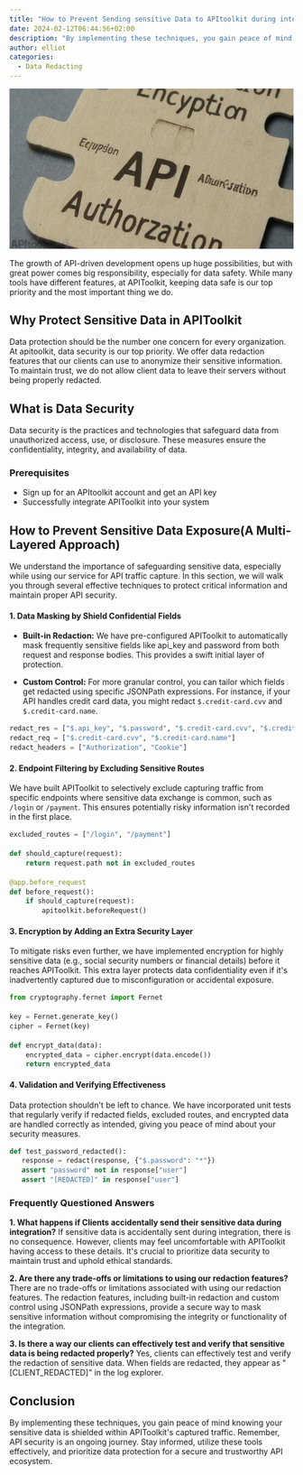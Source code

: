 ```yaml
---
title: "How to Prevent Sending sensitive Data to APItoolkit during integration"
date: 2024-02-12T06:44:56+02:00
description: "By implementing these techniques, you gain peace of mind knowing your sensitive data is shielded within APIToolkit's captured traffic."
author: elliot
categories:
  - Data Redacting
---
```

![How to Prevent Sending sensitive Data to APItoolkit during integration](./How%20to%20Prevent%20Sending%20sensitive%20Data%20to%20APItoolkit%20during%20integration.png)

The growth of API-driven development opens up huge possibilities, but with great power comes big responsibility, especially for data safety. While many tools have different features, at APIToolkit, keeping data safe is our top priority and the most important thing we do.

## Why Protect Sensitive Data in APIToolkit
Data protection should be the number one concern for every organization. At apitoolkit, data security is our top priority. We offer data redaction features that our clients can use to anonymize their sensitive information. To maintain trust, we do not allow client data to leave their servers without being properly redacted.

## What is Data Security
Data security is the practices and technologies that safeguard data from unauthorized access, use, or disclosure. These measures ensure the confidentiality, integrity, and availability of data. 
### Prerequisites

* Sign up for an APItoolkit account and get an API key
* Successfully integrate APIToolkit into your system

## How to Prevent Sensitive Data Exposure(A Multi-Layered Approach)

We understand the importance of safeguarding sensitive data, especially while using our service for API traffic capture. In this section, we will walk you through several effective techniques to protect critical information and maintain proper API security.

#### 1.  Data Masking by Shield Confidential Fields

* **Built-in Redaction:** We have pre-configured APIToolkit to automatically mask frequently sensitive fields like api_key and password from both request and response bodies. This provides a swift initial layer of protection.

* **Custom Control:** For more granular control, you can tailor which fields get redacted using specific JSONPath expressions. For instance, if your API handles credit card data, you might redact `$.credit-card.cvv` and `$.credit-card.name`.

```python
redact_res = ["$.api_key", "$.password", "$.credit-card.cvv", "$.credit-card.name"]
redact_req = ["$.credit-card.cvv", "$.credit-card.name"]
redact_headers = ["Authorization", "Cookie"]
```

#### 2. Endpoint Filtering by Excluding Sensitive Routes
We have built APIToolkit to selectively exclude capturing traffic from specific endpoints where sensitive data exchange is common, such as `/login` or `/payment`. This ensures potentially risky information isn't recorded in the first place.

```python 
excluded_routes = ["/login", "/payment"]

def should_capture(request):
    return request.path not in excluded_routes

@app.before_request
def before_request():
    if should_capture(request):
        apitoolkit.beforeRequest()
```

#### 3. Encryption by Adding an Extra Security Layer

To mitigate risks even further, we have implemented encryption for highly sensitive data (e.g., social security numbers or financial details) before it reaches APIToolkit. This extra layer protects data confidentiality even if it's inadvertently captured due to misconfiguration or accidental exposure.
```python
from cryptography.fernet import Fernet

key = Fernet.generate_key()
cipher = Fernet(key)

def encrypt_data(data):
    encrypted_data = cipher.encrypt(data.encode())
    return encrypted_data

```
#### 4. Validation and Verifying Effectiveness

 Data protection shouldn't be left to chance. We have incorporated unit tests that regularly verify if redacted fields, excluded routes, and encrypted data are handled correctly as intended, giving you peace of mind about your security measures.

 ```python
 def test_password_redacted():
    response = redact(response, {"$.password": "*"})
    assert "password" not in response["user"]
    assert "[REDACTED]" in response["user"]
````
### Frequently Questioned Answers

**1. What happens if Clients accidentally send their sensitive data during integration?**
If sensitive data is accidentally sent during integration, there is no consequence. However, clients may feel uncomfortable with APIToolkit having access to these details. It's crucial to prioritize data security to maintain trust and uphold ethical standards.

**2. Are there any trade-offs or limitations to using our redaction features?**
There are no trade-offs or limitations associated with using our redaction features. The redaction features, including built-in redaction and custom control using JSONPath expressions, provide a secure way to mask sensitive information without compromising the integrity or functionality of the integration.

**3. Is there a way our clients can effectively test and verify that sensitive data is being redacted properly?**
Yes, clients can effectively test and verify the redaction of sensitive data. When fields are redacted, they appear as "[CLIENT_REDACTED]" in the log explorer. 

## Conclusion
By implementing these techniques, you gain peace of mind knowing your sensitive data is shielded within APIToolkit's captured traffic. Remember, API security is an ongoing journey. Stay informed, utilize these tools effectively, and prioritize data protection for a secure and trustworthy API ecosystem.



